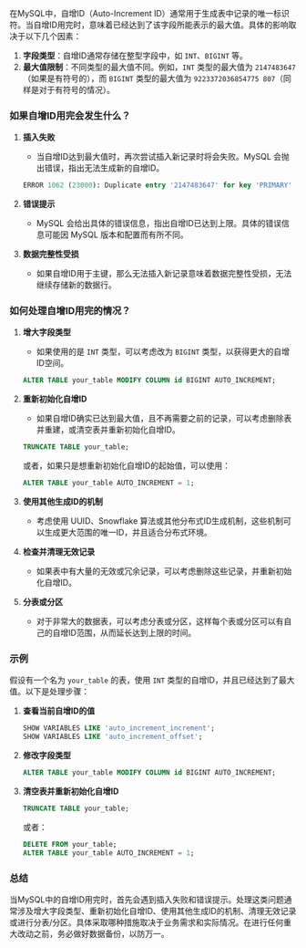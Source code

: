  在MySQL中，自增ID（Auto-Increment ID）通常用于生成表中记录的唯一标识符。当自增ID用完时，意味着已经达到了该字段所能表示的最大值。具体的影响取决于以下几个因素：

1. **字段类型**：自增ID通常存储在整型字段中，如 `INT`、`BIGINT` 等。
2. **最大值限制**：不同类型的最大值不同。例如，`INT` 类型的最大值为 `2147483647`（如果是有符号的），而 `BIGINT` 类型的最大值为 `9223372036854775 807`（同样是对于有符号的情况）。

### 如果自增ID用完会发生什么？

1. **插入失败**
   - 当自增ID达到最大值时，再次尝试插入新记录时将会失败。MySQL 会抛出错误，指出无法生成新的自增ID。
   
   ```sql
   ERROR 1062 (23000): Duplicate entry '2147483647' for key 'PRIMARY'
   ```

2. **错误提示**
   - MySQL 会给出具体的错误信息，指出自增ID已达到上限。具体的错误信息可能因 MySQL 版本和配置而有所不同。

3. **数据完整性受损**
   - 如果自增ID用于主键，那么无法插入新记录意味着数据完整性受损，无法继续存储新的数据行。

### 如何处理自增ID用完的情况？

1. **增大字段类型**
   - 如果使用的是 `INT` 类型，可以考虑改为 `BIGINT` 类型，以获得更大的自增ID空间。
   ```sql
   ALTER TABLE your_table MODIFY COLUMN id BIGINT AUTO_INCREMENT;
   ```

2. **重新初始化自增ID**
   - 如果自增ID确实已达到最大值，且不再需要之前的记录，可以考虑删除表并重建，或清空表并重新初始化自增ID。
   ```sql
   TRUNCATE TABLE your_table;
   ```

   或者，如果只是想重新初始化自增ID的起始值，可以使用：
   ```sql
   ALTER TABLE your_table AUTO_INCREMENT = 1;
   ```

3. **使用其他生成ID的机制**
   - 考虑使用 UUID、Snowflake 算法或其他分布式ID生成机制，这些机制可以生成更大范围的唯一ID，并且适合分布式环境。

4. **检查并清理无效记录**
   - 如果表中有大量的无效或冗余记录，可以考虑删除这些记录，并重新初始化自增ID。

5. **分表或分区**
   - 对于非常大的数据表，可以考虑分表或分区，这样每个表或分区可以有自己的自增ID范围，从而延长达到上限的时间。

### 示例

假设有一个名为 `your_table` 的表，使用 `INT` 类型的自增ID，并且已经达到了最大值。以下是处理步骤：

1. **查看当前自增ID的值**
   ```sql
   SHOW VARIABLES LIKE 'auto_increment_increment';
   SHOW VARIABLES LIKE 'auto_increment_offset';
   ```

2. **修改字段类型**
   ```sql
   ALTER TABLE your_table MODIFY COLUMN id BIGINT AUTO_INCREMENT;
   ```

3. **清空表并重新初始化自增ID**
   ```sql
   TRUNCATE TABLE your_table;
   ```

   或者：
   ```sql
   DELETE FROM your_table;
   ALTER TABLE your_table AUTO_INCREMENT = 1;
   ```

### 总结

当MySQL中的自增ID用完时，首先会遇到插入失败和错误提示。处理这类问题通常涉及增大字段类型、重新初始化自增ID、使用其他生成ID的机制、清理无效记录或进行分表/分区。具体采取哪种措施取决于业务需求和实际情况。在进行任何重大改动之前，务必做好数据备份，以防万一。
